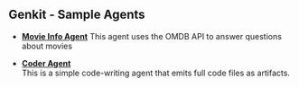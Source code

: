 ## Genkit - Sample Agents

* [**Movie Info Agent**](/samples/js/src/agents/movie-agent/README.md) 
This agent uses the OMDB API to answer questions about movies

* [**Coder Agent**](/samples/js/src/agents/coder/README.md)  
This is a simple code-writing agent that emits full code files as artifacts.
